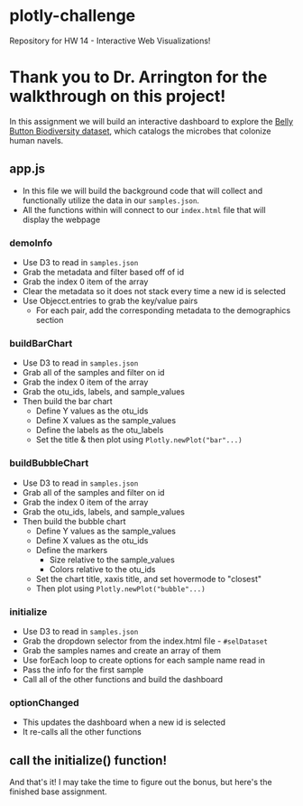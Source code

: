 # plotly-challenge
Repository for HW 14 - Interactive Web Visualizations! 

# Thank you to Dr. Arrington for the walkthrough on this project!

In this assignment we will build an interactive dashboard to explore the [Belly Button Biodiversity dataset](http://robdunnlab.com/projects/belly-button-biodiversity/), which catalogs the microbes that colonize human navels.

## app.js

* In this file we will build the background code that will collect and functionally utilize the data in our `samples.json`.
* All the functions within will connect to our `index.html` file that will display the webpage

### demoInfo
* Use D3 to read in `samples.json`
* Grab the metadata and filter based off of id
* Grab the index 0 item of the array
* Clear the metadata so it does not stack every time a new id is selected
* Use Objecct.entries to grab the key/value pairs
    - For each pair, add the corresponding metadata to the demographics section

### buildBarChart
* Use D3 to read in `samples.json`
* Grab all of the samples and filter on id
* Grab the index 0 item of the array
* Grab the otu_ids, labels, and sample_values
* Then build the bar chart
    - Define Y values as the otu_ids
    - Define X values as the sample_values
    - Define the labels as the otu_labels
    - Set the title & then plot using `Plotly.newPlot("bar"...)`

### buildBubbleChart
* Use D3 to read in `samples.json`
* Grab all of the samples and filter on id
* Grab the index 0 item of the array
* Grab the otu_ids, labels, and sample_values
* Then build the bubble chart
    - Define Y values as the sample_values
    - Define X values as the otu_ids
    - Define the markers
        * Size relative to the sample_values
        * Colors relative to the otu_ids
    - Set the chart title, xaxis title, and set hovermode to "closest"
    - Then plot using `Plotly.newPlot("bubble"...)`

### initialize
* Use D3 to read in `samples.json`
* Grab the dropdown selector from the index.html file - `#selDataset`
* Grab the samples names and create an array of them
* Use forEach loop to create options for each sample name read in
* Pass the info for the first sample
* Call all of the other functions and build the dashboard

### optionChanged
* This updates the dashboard when a new id is selected
* It re-calls all the other functions

## call the initialize() function!

And that's it! I may take the time to figure out the bonus, but here's the finished base assignment.